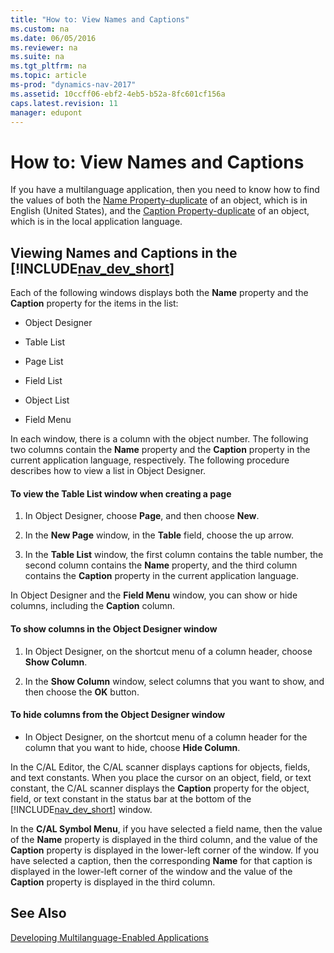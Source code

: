 ```yaml
---
title: "How to: View Names and Captions"
ms.custom: na
ms.date: 06/05/2016
ms.reviewer: na
ms.suite: na
ms.tgt_pltfrm: na
ms.topic: article
ms-prod: "dynamics-nav-2017"
ms.assetid: 10ccff06-ebf2-4eb5-b52a-8fc601cf156a
caps.latest.revision: 11
manager: edupont
---
```

# How to: View Names and Captions
If you have a multilanguage application, then you need to know how to find the values of both the [Name Property\-duplicate](Name-Property-duplicate.md) of an object, which is in English \(United States\), and the [Caption Property\-duplicate](Caption-Property-duplicate.md) of an object, which is in the local application language.  
  
## Viewing Names and Captions in the [!INCLUDE[nav_dev_short](includes/nav_dev_short_md.md)]  
 Each of the following windows displays both the **Name** property and the **Caption** property for the items in the list:  
  
-   Object Designer  
  
-   Table List  
  
-   Page List  
  
-   Field List  
  
-   Object List  
  
-   Field Menu  
  
 In each window, there is a column with the object number. The following two columns contain the **Name** property and the **Caption** property in the current application language, respectively. The following procedure describes how to view a list in Object Designer.  
  
#### To view the Table List window when creating a page  
  
1.  In Object Designer, choose **Page**, and then choose **New**.  
  
2.  In the **New Page** window, in the **Table** field, choose the up arrow.  
  
3.  In the **Table List** window, the first column contains the table number, the second column contains the **Name** property, and the third column contains the **Caption** property in the current application language.  
  
 In Object Designer and the **Field Menu** window, you can show or hide columns, including the **Caption** column.  
  
#### To show columns in the Object Designer window  
  
1.  In Object Designer, on the shortcut menu of a column header, choose **Show Column**.  
  
2.  In the **Show Column** window, select columns that you want to show, and then choose the **OK** button.  
  
#### To hide columns from the Object Designer window  
  
-   In Object Designer, on the shortcut menu of a column header for the column that you want to hide, choose **Hide Column**.  
  
 In the C/AL Editor, the C/AL scanner displays captions for objects, fields, and text constants. When you place the cursor on an object, field, or text constant, the C/AL scanner displays the **Caption** property for the object, field, or text constant in the status bar at the bottom of the [!INCLUDE[nav_dev_short](includes/nav_dev_short_md.md)] window.  
  
 In the **C/AL Symbol Menu**, if you have selected a field name, then the value of the **Name** property is displayed in the third column, and the value of the **Caption** property is displayed in the lower\-left corner of the window. If you have selected a caption, then the corresponding **Name** for that caption is displayed in the lower\-left corner of the window and the value of the **Caption** property is displayed in the third column.  
  
## See Also  
 [Developing Multilanguage\-Enabled Applications](Developing-Multilanguage-Enabled-Applications.md)